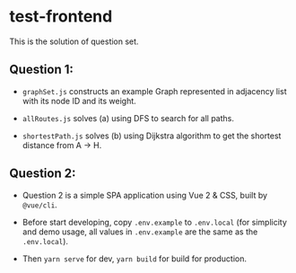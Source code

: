 # test-frontend

This is the solution of question set.

## Question 1:

- `graphSet.js` constructs an example Graph represented in adjacency list with its node ID and its weight.

- `allRoutes.js` solves (a) using DFS to search for all paths.

- `shortestPath.js` solves (b) using Dijkstra algorithm to get the shortest distance from A -> H.

## Question 2:

- Question 2 is a simple SPA application using Vue 2 & CSS, built by `@vue/cli`.

- Before start developing, copy `.env.example` to `.env.local` (for simplicity and demo usage, all values in `.env.example` are the same as the `.env.local`).

- Then `yarn serve` for dev, `yarn build` for build for production.